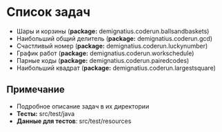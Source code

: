 # Список задач

- Шары и корзины (**package:** demignatius.coderun.ballsandbaskets)
- Наибольший общий делитель (**package:** demignatius.coderun.gcd)
- Счастливый номер (**package:** demignatius.coderun.luckynumber)
- График работ (**package:** demignatius.coderun.workschedule)
- Парные коды (**package:** demignatius.coderun.pairedcodes)
- Наибольший квадрат (**package:** demignatius.coderun.largestsquare)

## Примечание
- Подробное описание задач в их директории
- **Тесты:** src/test/java
- **Данные для тестов**: src/test/resources

